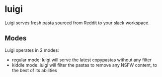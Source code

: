 # luigi

Luigi serves fresh pasta sourced from Reddit to your slack workspace.

## Modes

Luigi operates in 2 modes:
- regular mode: luigi will serve the latest copypastas without any filter
- kiddle mode: luigi will filter the pastas to remove any NSFW content, to the best of its abilities
